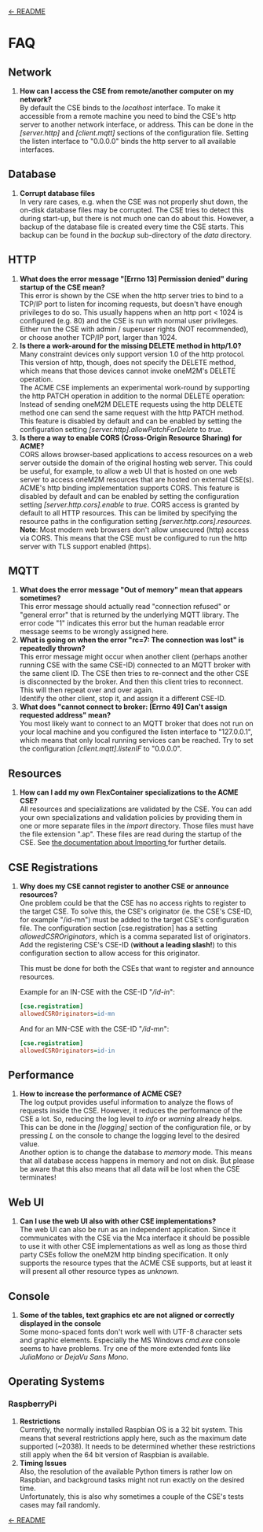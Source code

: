 [← README](../README.md) 

# FAQ

## Network

1. **How can I access the CSE from remote/another computer on my network?**  
   By default the CSE binds to the *localhost* interface. To make it accessible from a remote machine you need to bind the CSE's http server to another network interface, or address. This can be done in the *[server.http]* and *[client.mqtt]* sections of the configuration file. 
   Setting the listen interface to "0.0.0.0" binds the http server to all available interfaces.


## Database

1. **Corrupt database files**  
   In very rare cases, e.g. when the CSE was not properly shut down, the on-disk database files may be corrupted. The CSE tries to detect this during start-up, but there is not much one can do about this. However, a backup of the database file is created every time the CSE starts. This backup can be found in the *backup* sub-directory of the *data* directory. 


## HTTP

1. **What does the error message "[Errno 13] Permission denied" during startup of the CSE mean?**  
   This error is shown by the CSE when the http server tries to bind to a TCP/IP port to listen for incoming requests, 
   but doesn't have enough privileges to do so. This usually happens when an http port < 1024 is configured (e.g. 80) and 
   the CSE is run with normal user privileges. Either run the CSE with admin / superuser rights (NOT recommended), 
   or choose another TCP/IP port, larger than 1024.
1. **Is there a work-around for the missing DELETE method in http/1.0?**  
   Many constraint devices only support version 1.0 of the http protocol. This version of http, though, does not specify the
   DELETE method, which means that those devices cannot invoke oneM2M's DELETE operation.  
   The ACME CSE implements an experimental work-round by supporting the http PATCH operation in addition to the normal DELETE
   operation: Instead of sending oneM2M DELETE requests using the http DELETE method one can send the same request with the http PATCH method.  
   This feature is disabled by default and can be enabled by setting the configuration setting *[server.http].allowPatchForDelete*
   to *true*.
1. **Is there a way to enable CORS (Cross-Origin Resource Sharing) for ACME?**  
   CORS allows browser-based applications to access resources on a web server outside the domain of the
   original hosting web server. This could be useful, for example, to allow a web UI that is hosted on 
   one web server to access oneM2M resources that are hosted on external CSE(s).  
   ACME's http binding implementation supports CORS. This feature is disabled by default and can be 
   enabled by setting the configuration setting *[server.http.cors].enable* to *true*. CORS access is granted
   by default to all HTTP resources. This can be limited by specifying the resource paths in the 
   configuration setting *[server.http.cors].resources*.  
   **Note**: Most modern web browsers don't allow unsecured (http) access via CORS. This means that the
   CSE must be configured to run the http server with TLS support enabled (https).


## MQTT

1. **What does the error message "Out of memory" mean that appears sometimes?**  
   This error message should actually read "connection refused" or "general error" that is returned by the underlying MQTT library. The error code "1" indicates this error but the human readable error message seems to be wrongly assigned here.
1. **What is going on when the error "rc=7: The connection was lost" is repeatedly thrown?**  
   This error message might occur when another client (perhaps another running CSE with the same CSE-ID) connected to an MQTT broker with the same client ID. The CSE then tries to re-connect and the other CSE is disconnected by the broker. And then this client tries to reconnect. This will then repeat over and over again.  
   Identify the other client, stop it, and assign it a different CSE-ID.
1. **What does "cannot connect to broker: [Errno 49] Can't assign requested address" mean?**  
   You most likely want to connect to an MQTT broker that does not run on your local machine and you configured the listen interface to "127.0.0.1", which means that only local running services can be reached. Try to set the configuration *[client.mqtt].listenIF* to "0.0.0.0".


## Resources

1. **How can I add my own FlexContainer specializations to the ACME CSE?**  
   All resources and specializations are validated by the CSE. You can add your own specializations and validation policies by providing them in one or more separate files in the *import* directory. Those files must have the file extension ".ap". These files are read during the startup of the CSE.
   See [the documentation about Importing ](Importing.md#attributes) for further details.

## CSE Registrations

1. **Why does my CSE cannot register to another CSE or announce resources?**  
   One problem could be that the CSE has no access rights to register to the target CSE. To solve this, the CSE's originator (ie. the CSE's CSE-ID, for example "/id-mn") must be added to the target CSE's configuration file. The configuration section [cse.registration] has a setting *allowedCSROriginators*, which is a comma separated list of originators. Add the registering CSE's
   CSE-ID (**without a leading slash!**) to this configuration section to allow access for this originator.  
   
   This must be done for both the CSEs that want to register and announce resources.  

   Example for an IN-CSE with the CSE-ID "*/id-in*":

	```ini
	[cse.registration]
	allowedCSROriginators=id-mn
	```
  
   And for an MN-CSE with the CSE-ID "*/id-mn*":

	```ini
	[cse.registration]
	allowedCSROriginators=id-in
	```

  

## Performance

1. **How to increase the performance of ACME CSE?**  
   The log output provides useful information to analyze the flows of requests inside the CSE. However, it reduces the performance of the CSE a lot. So, reducing the log level to *info* or *warning* already helps. This can be done in the *[logging]* section of the configuration file, or by pressing *L* on the console to change the logging level to the desired value.  
   Another option is to change the database to *memory* mode. This means that all database access happens in memory and not on disk. But please be aware that this also means that all  data will be lost when the CSE terminates!

## Web UI

1. **Can I use the web UI also with other CSE implementations?**  
    The web UI can also be run as an independent application.  Since it communicates with the CSE via the Mca interface it should be possible to use it with other CSE implementations as well as long as those third party CSEs follow the oneM2M http binding specification. It only supports the resource types that the ACME CSE supports, but at least it will present all other resource types as *unknown*.


## Console

1. **Some of the tables, text graphics etc are not aligned or correctly displayed in the console**  
	Some mono-spaced fonts don't work well with UTF-8 character sets and graphic elements. Especially the MS Windows *cmd.exe* console seems to have problems.
	Try one of the more extended fonts like *JuliaMono* or *DejaVu Sans Mono*.

## Operating Systems

### RaspberryPi

1. **Restrictions**  
	Currently, the normally installed Raspbian OS is a 32 bit system. This means that several restrictions apply here, such as the maximum date supported (~2038). It needs to be determined whether these restrictions still apply when the 64 bit version of Raspbian is available.
1. **Timing Issues**  
	 Also, the resolution of the available Python timers is rather low on Raspbian, and background tasks might not run exactly on the desired time.  
	 Unfortunately, this is also why sometimes a couple of the CSE's tests cases may fail randomly.


[← README](../README.md) 
